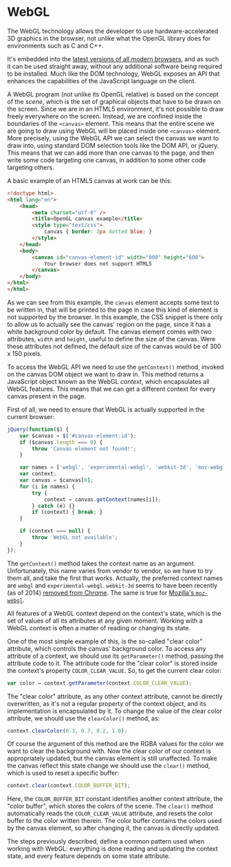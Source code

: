 # WebGL

The WebGL technology allows the developer to use hardware-accelerated 3D graphics in the browser, not unlike what the OpenGL library does for environments such as C and C++.

It's embedded into the [latest versions of all modern browsers](http://caniuse.com/#feat=webgl), and as such it can be used straight away, without any additional software being required to be installed. Much like the DOM technology, WebGL exposes an API that enhances the capabilities of the JavaScript language on the client.

A WebGL program (not unlike its OpenGL relative) is based on the concept of the *scene*, which is the set of graphical objects that have to be drawn on the screen. Since we are in an HTML5 environment, it's not possible to draw freely everywhere on the screen. Instead, we are confined inside the boundaries of the `<canvas>` element. This means that the entire scene we are going to draw using WebGL will be placed inside one `<canvas>` element. More precisely, using the WebGL API we can select the canvas we want to draw into, using standard DOM selection tools like the DOM API, or jQuery. This means that we can add more than one canvas to the page, and then write some code targeting one canvas, in addition to some other code targeting others.

A basic example of an HTML5 canvas at work can be this:

```html
<!doctype html>
<html lang="en">
    <head>
        <meta charset="utf-8" />
        <title>OpenGL canvas example</title>
        <style type="text/css">
            canvas { border: 2px dotted blue; }
        </style>
    </head>
    <body>
        <canvas id="canvas-element-id" width="800" height="600">
            Your browser does not support HTML5
        </canvas>
    </body>
</html>
</html>
```

As we can see from this example, the `canvas` element accepts some text to be written in, that will be printed to the page in case this kind of element is not supported by the browser. In this example, the CSS snippet is there only to allow us to actually see the canvas' region on the page, since it has a white background color by default. The canvas element comes with two attributes, `width` and `height`, useful to define the size of the canvas. Were these attributes not defined, the default size of the canvas would be of 300 x 150 pixels.

To access the WebGL API we need to use the `getContext()` method, invoked on the canvas DOM object we want to draw in. This method returns a JavaScript object known as the WebGL *context*, which encapsulates all WebGL features. This means that we can get a different context for every canvas present in the page.

First of all, we need to ensure that WebGL is actually supported in the current browser:

```javascript
jQuery(function($) {
    var $canvas = $('#canvas-element-id');
    if ($canvas.length === 0) {
        throw 'Canvas element not found!';
    }

    var names = ['webgl', 'experimental-webgl', 'webkit-3d', 'moz-webgl'];
    var context;
    var canvas = $canvas[0];
    for (i in names) {
        try {
            context = canvas.getContext(names[i]);
        } catch (e) {}
        if (context) { break; }
    }

    if (context === null) {
        throw 'WebGL not available';
    }
});
```

The `getContext()` method takes the context name as an argument. Unfortunately, this name varies from vendor to vendor, so we have to try them all, and take the first that works. Actually, the preferred context names are `webgl` and `experimental-webgl`. `webkit-3d` seems to have been recently (as of 2014) [removed from Chrome](https://code.google.com/p/chromium/issues/detail?id=357296). The same is true for [Mozilla's `moz-webgl`](https://bugzilla.mozilla.org/show_bug.cgi?id=913597).

All features of a WebGL context depend on the context's state, which is the set of values of all its attributes at any given moment. Working with a WebGL context is often a matter of reading or changing its state.

One of the most simple example of this, is the so-called "clear color" attribute, which controls the canvas' background color. To access any attribute of a context, we should use its `getParameter()` method, passing the attribute code to it. The attribute code for the "clear color" is stored inside the context's property `COLOR_CLEAR_VALUE`. So, to get the current clear color:

```javascript
var color = context.getParameter(context.COLOR_CLEAR_VALUE);
```

The "clear color" attribute, as any other context attribute, cannot be directly overwritten, as it's not a regular property of the context object, and its implementation is encapsulated by it. To change the value of the clear color attribute, we should use the `¢learColor()` method, as:

```javascript
context.clearColor(0.3, 0.7, 0.2, 1.0);
```

Of course the argument of this method are the RGBA values for the color we want to clear the background with. Now the clear color of our context is appropriately updated, but the canvas element is still unaffected. To make the canvas reflect this state change we should use the `clear()` method, which is used to reset a specific buffer:

```javascript
context.clear(context.COLOR_BUFFER_BIT);
```

Here, the `COLOR_BUFFER_BIT` constant identifies another context attribute, the "color buffer", which stores the colors of the scene. The `clear()` method automatically reads the `COLOR_CLEAR_VALUE` attribute, and resets the color buffer to the color written therein. The color buffer contains the colors used by the canvas element, so after changing it, the canvas is directly updated.

The steps previously described, define a common pattern used when working with WebGL: everything is done reading and updating the context state, and every feature depends on some state attribute.
